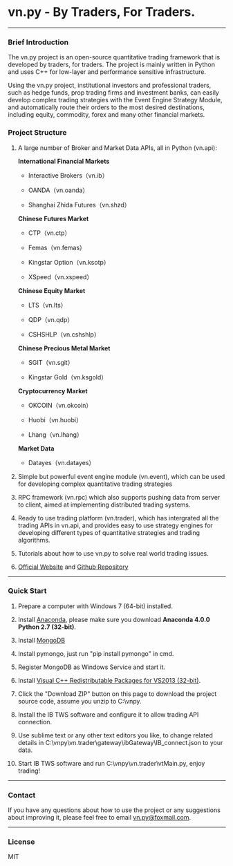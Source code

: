 # vn.py - By Traders, For Traders.

---

### Brief Introduction

The vn.py project is an open-source quantitative trading framework that is developed by traders, for traders. The project is mainly written in Python and uses C++ for low-layer and performance sensitive infrastructure. 

Using the vn.py project, institutional investors and professional traders, such as hedge funds, prop trading firms and investment banks, can easily develop complex trading strategies with the Event Engine Strategy Module, and automatically route their orders to the most desired destinations, including equity, commodity, forex and many other financial markets. 


### Project Structure

1. A large number of Broker and Market Data APIs, all in Python (vn.api):

	**International Financial Markets**

	- Interactive Brokers（vn.ib）

	- OANDA（vn.oanda）
	
	- Shanghai Zhida Futures（vn.shzd）

	**Chinese Futures Market**

	- CTP（vn.ctp）

	- Femas（vn.femas）

	- Kingstar Option（vn.ksotp）

	- XSpeed（vn.xspeed）


	**Chinese Equity Market**

	- LTS（vn.lts）
	
	- QDP（vn.qdp）

	- CSHSHLP（vn.cshshlp）	

	**Chinese Precious Metal Market**

	- SGIT（vn.sgit）

	- Kingstar Gold（vn.ksgold）


	**Cryptocurrency Market**

	- OKCOIN（vn.okcoin）
	
	- Huobi（vn.huobi）

	- Lhang（vn.lhang）

	**Market Data**

	- Datayes（vn.datayes）

2. Simple but powerful event engine module (vn.event), which can be used for developing complex quantitative trading strategies

3. RPC framework (vn.rpc) which also supports pushing data from server to client, aimed at implementing distributed trading systems.

4. Ready to use trading platform (vn.trader), which has intergrated all the trading APIs in vn.api, and provides easy to use strategy engines for developing different types of quantitative strategies and trading algorithms.

5. Tutorials about how to use vn.py to solve real world trading issues.

6. [Official Website](http://vnpy.org) and [Github Repository](http://www.github.com/vnpy/vnpy)


---
### Quick Start

1. Prepare a computer with Windows 7 (64-bit) installed.

2. Install [Anaconda](http://www.continuum.io/downloads), please make sure you download **Anaconda 4.0.0 Python 2.7 (32-bit)**.

3. Install [MongoDB](https://www.mongodb.org/downloads#production)

4. Install pymongo, just run "pip install pymongo" in cmd.

5. Register MongoDB as Windows Service and start it.

6. Install [Visual C++  Redistributable Packages for VS2013 (32-bit)](https://www.microsoft.com/en-gb/download/details.aspx?id=40784).

7. Click the "Download ZIP" button on this page to download the project source code, assume you unzip to C:\vnpy.

8. Install the IB TWS software and configure it to allow trading API connection.

9. Use sublime text or any other text editors you like, to change related details in C:\vnpy\vn.trader\gateway\ibGateway\IB_connect.json to your data.

10. Start IB TWS software and run C:\vnpy\vn.trader\vtMain.py, enjoy trading!

---
### Contact

If you have any questions about how to use the project or any suggestions about improving it, please feel free to email vn.py@foxmail.com.

---
### License
MIT

